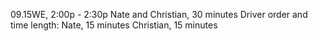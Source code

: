 09.15WE, 2:00p - 2:30p Nate and Christian, 30 minutes
Driver order and time length:
Nate, 15 minutes
Christian, 15 minutes